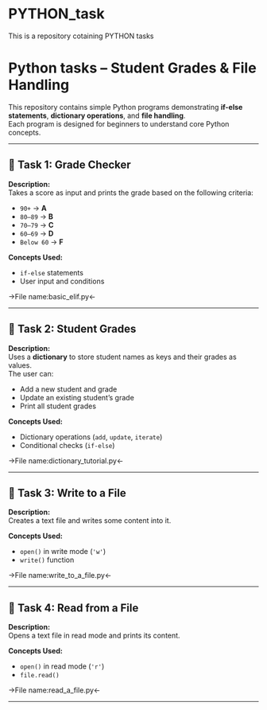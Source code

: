 # PYTHON_task
This is a repository cotaining PYTHON tasks
# Python tasks – Student Grades & File Handling

This repository contains simple Python programs demonstrating **if-else statements**, **dictionary operations**, and **file handling**.  
Each program is designed for beginners to understand core Python concepts.

---

## 📌 Task 1: Grade Checker
**Description:**  
Takes a score as input and prints the grade based on the following criteria:
- `90+` → **A**
- `80–89` → **B**
- `70–79` → **C**
- `60–69` → **D**
- `Below 60` → **F**

**Concepts Used:**  
- `if-else` statements  
- User input and conditions


->File name:basic_elif.py<-


---

## 📌 Task 2: Student Grades
**Description:**  
Uses a **dictionary** to store student names as keys and their grades as values.  
The user can:
- Add a new student and grade  
- Update an existing student’s grade  
- Print all student grades  

**Concepts Used:**  
- Dictionary operations (`add`, `update`, `iterate`)  
- Conditional checks (`if-else`)  

->File name:dictionary_tutorial.py<-


---

## 📌 Task 3: Write to a File
**Description:**  
Creates a text file and writes some content into it.  

**Concepts Used:**  
- `open()` in write mode (`'w'`)  
- `write()` function  

->File name:write_to_a_file.py<-


---

## 📌 Task 4: Read from a File
**Description:**  
Opens a text file in read mode and prints its content.  

**Concepts Used:**  
- `open()` in read mode (`'r'`)  
- `file.read()`  

->File name:read_a_file.py<-


---


